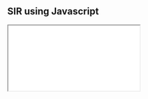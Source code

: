 ## SIR using Javascript

<iframe src="../../observables/deterministic-sir-model/index.html"></iframe>
